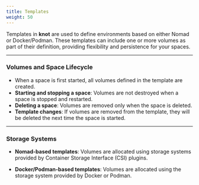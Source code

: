 ```yaml
---
title: Templates
weight: 50
---
```


Templates in **knot** are used to define environments based on either Nomad or Docker/Podman. These templates can include one or more volumes as part of their definition, providing flexibility and persistence for your spaces.

---

### Volumes and Space Lifecycle

- When a space is first started, all volumes defined in the template are created.
- **Starting and stopping a space**:
  Volumes are not destroyed when a space is stopped and restarted.
- **Deleting a space**:
  Volumes are removed only when the space is deleted.
- **Template changes**:
  If volumes are removed from the template, they will be deleted the next time the space is started.

---

### Storage Systems

- **Nomad-based templates**:
  Volumes are allocated using storage systems provided by Container Storage Interface (CSI) plugins.

- **Docker/Podman-based templates**:
  Volumes are allocated using the storage system provided by Docker or Podman.
